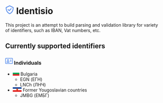 # <img src="Identisio/Assets/identisio-icon.png" height="28"> Identisio

This project is an attempt to build parsing and validation library for variety of identifiers, such as IBAN, Vat numbers, etc.

## Currently supported identifiers

### <img src="Assets/individual.png" height="24"> Individuals
 - <img src="Assets/flag-bg.png" height="14"> Bulgaria
    - EGN (ЕГН)
    - LNCh (ЛНЧ)
 - <img src="Assets/flag-yu.png" height="14"> Former Yougoslavian countries
    - JMBG (ЕМБГ)
